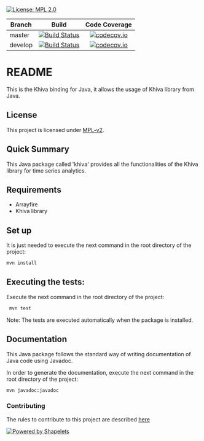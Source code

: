 [![License: MPL 2.0](https://img.shields.io/badge/License-MPL%202.0-brightgreen.svg)](https://github.com/shapelets/khiva-java/blob/master/LICENSE.txt)  

| Branch        | Build                                                                                                                                         |Code Coverage                                                                                                               |
| ------------- |:---------------------------------------------------------------------------------------------------------------------------------------------:|:--------------------------------------------------------------------------------------------------------------------------:|
| master        | [![Build Status](https://travis-ci.com/shapelets/khiva-java.svg?branch=master)](https://travis-ci.com/shapelets/khiva-java) | [![codecov.io](https://codecov.io/github/shapelets/khiva-java/coverage.svg?branch=master)](https://codecov.io/github/shapelets/khiva-java)|
| develop       | [![Build Status](https://travis-ci.com/shapelets/khiva-java.svg?branch=develop)](https://travis-ci.com/shapelets/khiva-java)|  [![codecov.io](https://codecov.io/github/shapelets/khiva-java/coverage.svg?branch=develop)](https://codecov.io/github/shapelets/khiva-java)|


# README #
This is the Khiva binding for Java, it allows the usage of Khiva library from Java.

## License
This project is licensed under [MPL-v2](https://www.mozilla.org/en-US/MPL/2.0/).
 
## Quick Summary
This Java package called 'khiva' provides all the functionalities of the Khiva library for time series analytics.

## Requirements
* Arrayfire
* Khiva library

## Set up
It is just needed to execute the next command in the root directory of the project:
```bash
mvn install
```
## Executing the tests:
Execute the next command in the root directory of the project:
```bash
 mvn test
```
 
Note: The tests are executed automatically when the package is installed.

## Documentation
This Java package follows the standard way of writing documentation of Java code using Javadoc.

In order to generate the documentation, execute the next command in the root directory of the project: 
```bash
mvn javadoc:javadoc
```

### Contributing
The rules to contribute to this project are described [here](CONTRIBUTING.md)

[![Powered by Shapelets](https://img.shields.io/badge/powered%20by-Shapelets-orange.svg?style=flat&colorA=E1523D&colorB=007D8A)](https://shapelets.io)